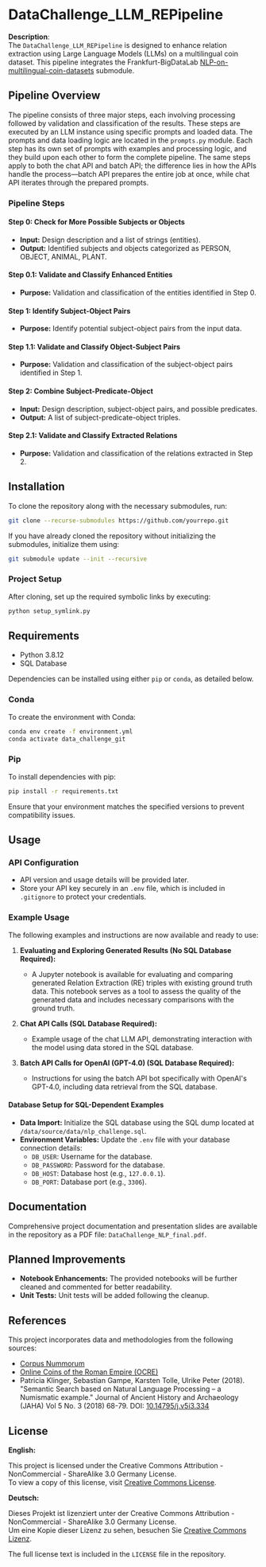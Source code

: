 # DataChallenge_LLM_REPipeline

**Description**:  
The `DataChallenge_LLM_REPipeline` is designed to enhance relation extraction using Large Language Models (LLMs) on a multilingual coin dataset. This pipeline integrates the Frankfurt-BigDataLab [NLP-on-multilingual-coin-datasets](https://github.com/Frankfurt-BigDataLab/NLP-on-multilingual-coin-datasets) submodule.

## Pipeline Overview

The pipeline consists of three major steps, each involving processing followed by validation and classification of the results. These steps are executed by an LLM instance using specific prompts and loaded data. The prompts and data loading logic are located in the `prompts.py` module. Each step has its own set of prompts with examples and processing logic, and they build upon each other to form the complete pipeline. The same steps apply to both the chat API and batch API; the difference lies in how the APIs handle the process—batch API prepares the entire job at once, while chat API iterates through the prepared prompts.

### Pipeline Steps

#### Step 0: Check for More Possible Subjects or Objects
- **Input:** Design description and a list of strings (entities).
- **Output:** Identified subjects and objects categorized as PERSON, OBJECT, ANIMAL, PLANT.

#### Step 0.1: Validate and Classify Enhanced Entities
- **Purpose:** Validation and classification of the entities identified in Step 0.

#### Step 1: Identify Subject-Object Pairs
- **Purpose:** Identify potential subject-object pairs from the input data.

#### Step 1.1: Validate and Classify Object-Subject Pairs
- **Purpose:** Validation and classification of the subject-object pairs identified in Step 1.

#### Step 2: Combine Subject-Predicate-Object
- **Input:** Design description, subject-object pairs, and possible predicates.
- **Output:** A list of subject-predicate-object triples.

#### Step 2.1: Validate and Classify Extracted Relations
- **Purpose:** Validation and classification of the relations extracted in Step 2.

## Installation

To clone the repository along with the necessary submodules, run:

```bash
git clone --recurse-submodules https://github.com/yourrepo.git
```

If you have already cloned the repository without initializing the submodules, initialize them using:

```bash
git submodule update --init --recursive
```

### Project Setup

After cloning, set up the required symbolic links by executing:

```bash
python setup_symlink.py
```

## Requirements

- Python 3.8.12
- SQL Database

Dependencies can be installed using either `pip` or `conda`, as detailed below.

### Conda

To create the environment with Conda:

```bash
conda env create -f environment.yml
conda activate data_challenge_git
```

### Pip

To install dependencies with pip:

```bash
pip install -r requirements.txt
```

Ensure that your environment matches the specified versions to prevent compatibility issues.

## Usage

### API Configuration

- API version and usage details will be provided later.
- Store your API key securely in an `.env` file, which is included in `.gitignore` to protect your credentials.

### Example Usage

The following examples and instructions are now available and ready to use:

1. **Evaluating and Exploring Generated Results (No SQL Database Required):**
   - A Jupyter notebook is available for evaluating and comparing generated Relation Extraction (RE) triples with existing ground truth data. This notebook serves as a tool to assess the quality of the generated data and includes necessary comparisons with the ground truth.

2. **Chat API Calls (SQL Database Required):**
   - Example usage of the chat LLM API, demonstrating interaction with the model using data stored in the SQL database.

3. **Batch API Calls for OpenAI (GPT-4.0) (SQL Database Required):**
   - Instructions for using the batch API bot specifically with OpenAI's GPT-4.0, including data retrieval from the SQL database.

#### Database Setup for SQL-Dependent Examples

- **Data Import:** Initialize the SQL database using the SQL dump located at `/data/source/data/nlp_challenge.sql`.
- **Environment Variables:** Update the `.env` file with your database connection details:
  - `DB_USER`: Username for the database.
  - `DB_PASSWORD`: Password for the database.
  - `DB_HOST`: Database host (e.g., `127.0.0.1`).
  - `DB_PORT`: Database port (e.g., `3306`).

## Documentation

Comprehensive project documentation and presentation slides are available in the repository as a PDF file: `DataChallenge_NLP_final.pdf`.

## Planned Improvements

- **Notebook Enhancements:** The provided notebooks will be further cleaned and commented for better readability.
- **Unit Tests:** Unit tests will be added following the cleanup.

## References

This project incorporates data and methodologies from the following sources:

- [Corpus Nummorum](https://www.corpus-nummorum.eu/)
- [Online Coins of the Roman Empire (OCRE)](http://numismatics.org/ocre/)
- Patricia Klinger, Sebastian Gampe, Karsten Tolle, Ulrike Peter (2018). "Semantic Search based on Natural Language Processing – a Numismatic example." Journal of Ancient History and Archaeology (JAHA) Vol 5 No. 3 (2018) 68-79. DOI: [10.14795/j.v5i3.334](http://jaha.org.ro/index.php/JAHA/article/view/334/244)

## License

**English:**

This project is licensed under the Creative Commons Attribution - NonCommercial - ShareAlike 3.0 Germany License.  
To view a copy of this license, visit [Creative Commons License](https://creativecommons.org/licenses/by-nc-sa/3.0/de/).

**Deutsch:**

Dieses Projekt ist lizenziert unter der Creative Commons Attribution - NonCommercial - ShareAlike 3.0 Germany License.  
Um eine Kopie dieser Lizenz zu sehen, besuchen Sie [Creative Commons Lizenz](https://creativecommons.org/licenses/by-nc-sa/3.0/de/).

The full license text is included in the `LICENSE` file in the repository.
